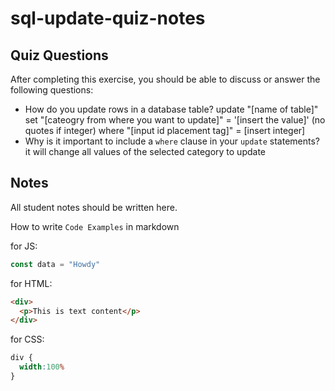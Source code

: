 # sql-update-quiz-notes

## Quiz Questions

After completing this exercise, you should be able to discuss or answer the following questions:

- How do you update rows in a database table?
update "[name of table]"
    set "[cateogry from where you want to update]" = '[insert the value]' (no quotes if integer)
  where "[input id placement tag]" = [insert integer]
- Why is it important to include a `where` clause in your `update` statements?
it will change all values of the selected category to update

## Notes

All student notes should be written here.


How to write `Code Examples` in markdown

for JS:
```javascript
const data = "Howdy"
```

for HTML:
```html
<div>
  <p>This is text content</p>
</div>
```

for CSS:
```css
div {
  width:100%
}
```
